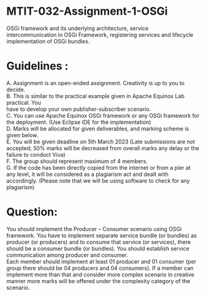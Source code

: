 # MTIT-032-Assignment-1-OSGi
 OSGi  framework and its underlying architecture, service intercommunication in OSGi Framework, registering services and lifecycle implementation of OSGi bundles.

# Guidelines :
A. Assignment is an open-ended assignment. Creativity is up to you to decide. <br />
B. This is similar to the practical example given in Apache Equinox Lab practical. You  
have to develop your own publisher-subscriber scenario. <br />
C. You can use Apache Equinox OSGi framework or any OSGi framework for the 
deployment. (Use Eclipse IDE for the implementation) <br />
D. Marks will be allocated for given deliverables, and marking scheme is given below. <br />
E. You will be given deadline on 5th March 2023 (Late submissions are not accepted; 50% 
marks will be decreased from overall marks any delay or the failure to conduct Viva) <br />
F. The group should represent maximum of 4 members.<br />
G. If the code has been directly copied from the internet or from a pier at any level, it 
will be considered as a plagiarism act and dealt with accordingly. (Please note that we 
will be using software to check for any plagiarism) <br />

# Question: 
You should implement the Producer – Consumer scenario using OSGi framework. You have 
to implement separate service bundle (or bundles) as producer (or producers) and to consume 
that service (or services), there should be a consumer bundle (or bundles). You should establish 
service communication among producer and consumer. <br />
Each member should implement at least 01 producer and 01 consumer (per group there 
should be 04 producers and 04 consumers). If a member can implement more than that and 
consider more complex scenario in creative manner more marks will be offered under the 
complexity category of the scenario.
